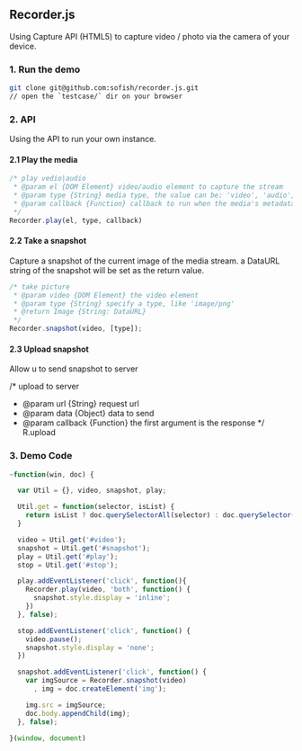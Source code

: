 ## Recorder.js

Using Capture API (HTML5) to capture video / photo via the camera of your device.

### 1. Run the demo

```sh
git clone git@github.com:sofish/recorder.js.git
// open the `testcase/` dir on your browser
```

### 2. API

Using the API to run your own instance.

#### 2.1 Play the media

```js
/* play vedio|audio
 * @param el {DOM Element} video/audio element to capture the stream
 * @param type {String} media type, the value can be: 'video', 'audio', or 'both'
 * @param callback {Function} callback to run when the media's metadata is load
 */
Recorder.play(el, type, callback)
```

#### 2.2 Take a snapshot

Capture a snapshot of the current image of the media stream. a DataURL string of the snapshot will be set as the return value.

```js
/* take picture
 * @param video {DOM Element} the video element
 * @param type {String} specify a type, like 'image/png'
 * @return Image {String: DataURL}
 */
Recorder.snapshot(video, [type]);
```

#### 2.3 Upload snapshot

Allow u to send snapshot to server

/* upload to server
 * @param url {String} request url
 * @param data {Object} data to send
 * @param callback {Function} the first argument is the response
 */
R.upload

### 3. Demo Code

```js
~function(win, doc) {

  var Util = {}, video, snapshot, play;

  Util.get = function(selector, isList) {
    return isList ? doc.querySelectorAll(selector) : doc.querySelector(selector);
  }

  video = Util.get('#video');
  snapshot = Util.get('#snapshot');
  play = Util.get('#play');
  stop = Util.get('#stop');

  play.addEventListener('click', function(){
    Recorder.play(video, 'both', function() {
      snapshot.style.display = 'inline';
    })
  }, false);

  stop.addEventListener('click', function() {
    video.pause();
    snapshot.style.display = 'none';
  })

  snapshot.addEventListener('click', function() {
    var imgSource = Recorder.snapshot(video)
      , img = doc.createElement('img');

    img.src = imgSource;
    doc.body.appendChild(img);
  }, false);

}(window, document)
```



